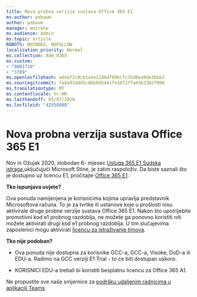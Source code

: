 ```yaml
---
title: Nova probna verzija sustava Office 365 E1
ms.author: pebaum
author: pebaum
manager: mnirkhe
ms.audience: Admin
ms.topic: article
ROBOTS: NOINDEX, NOFOLLOW
localization_priority: Normal
ms.collection: Adm_O365
ms.custom:
- "9001710"
- "3789"
ms.openlocfilehash: ad4af2c0cb1a4e2186df89bcfc35d0ea0de3bbb3
ms.sourcegitcommit: fa4a92ddd5c8bb695441fe16f2ffa4562382f900
ms.translationtype: MT
ms.contentlocale: hr-HR
ms.lasthandoff: 03/07/2020
ms.locfileid: "42558888"
---
```

# <a name="new-office-365-e1-trial"></a>Nova probna verzija sustava Office 365 E1

Nov in Ožujak 2020, slobodan 6- mjesec [Usluga 365 E1 Sudska istraga,](https://docs.microsoft.com/MicrosoftTeams/e1-trial-license)uključujući Microsoft Stine, je zatim raspoloživ. Da biste saznali što je dostupno uz licencu E1, pročitajte [Office 365 E1](https://www.microsoft.com/microsoft-365/business/office-365-enterprise-e1-business-software).

**Tko ispunjava uvjete?**

Ova ponuda namijenjena je korisnicima kojima upravlja predstavnik Microsoftova računa. To je za tvrtke ili ustanove koje u prošlosti nisu aktivirale druge probne verzije sustava Office 365 E1. Nakon što upotrijebite promotivni kod e1 probnog razdoblja, ne možete ga ponovno koristiti niti možete aktivirati drugi kod e1 probnog razdoblja. U tim slučajevima zaposlenici mogu aktivirati [licencu za istraživanje timova](https://docs.microsoft.com/MicrosoftTeams/teams-exploratory).

**Tko nije podoban?**

- Ova ponuda nije dostupna za korisnike GCC-a, GCC-a, Visoke, DoD-a ili EDU-a. Radimo na GCC verziji E1 Trial - to će biti dostupan uskoro.

 - KORISNICI EDU-a trebali bi koristiti besplatnu licencu za Office 365 A1.

Ne propustite sve naše smjernice za [podršku udaljenim radnicima u aplikaciji Teams](https://docs.microsoft.com/MicrosoftTeams/support-remote-work-with-teams).
